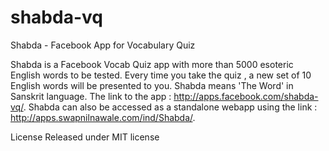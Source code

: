 shabda-vq
=========

Shabda - Facebook App for Vocabulary Quiz

Shabda is a Facebook Vocab Quiz app with more than 5000 esoteric English words to be tested. Every time you take the quiz , a new set of 10 English words will be presented to you. Shabda means 'The Word' in Sanskrit language. The link to the app : http://apps.facebook.com/shabda-vq/. Shabda can also be accessed as a standalone webapp using the link : http://apps.swapnilnawale.com/ind/Shabda/.

License
Released under MIT license
